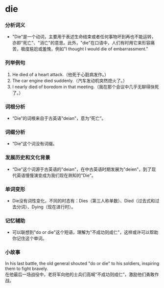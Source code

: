 # die

### 分析词义

  

*   "Die"是一个动词，主要用于表述生命结束或者任何事物坏到再也不能运转，亦即"死亡"、"消亡"的意思。此外，"die"在口语中，人们有时用它来形容痛苦，极度尴尬或羞愧，例如"I thought I would die of embarrassment."

  

### 列举例句

  

1.  He died of a heart attack.（他死于心脏病发作。）
2.  The car engine died suddenly.（汽车发动机突然熄火了。）
3.  I nearly died of boredom in that meeting.（我在那个会议中几乎无聊得快死了。）

  

### 词根分析

  

*   “Die”的词根来自于古英语"deian"，意为“死亡”。

  

### 词缀分析

  

*   “Die”这个词没有词缀。

  

### 发展历史和文化背景

  

*   “Die”这个词源于古英语的"deian"，在中古英语时期发展为"deien"，到了现代英语慢慢演变成为我们现在熟知的"Die"。

  

### 单词变形

  

*   Die没有词性变化，不同的时态有：Dies（第三人称单数）、Died（过去式和过去分词）、Dying（现在进行时）。

  

### 记忆辅助

  

*   可以联想到"do or die"这个短语，理解为"不成功则成仁"，这样或许可以帮助你记住这个单词。

  

### 小故事

  

In his last battle, the old general shouted "do or die" to his soldiers, inspiring them to fight bravely.  
在他最后一场战役中，老将军向他的士兵们高喊“不成功则成仁”，激励他们勇敢作战。
